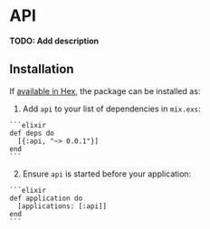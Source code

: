 # API

**TODO: Add description**

## Installation

If [available in Hex](https://hex.pm/docs/publish), the package can be installed as:

  1. Add `api` to your list of dependencies in `mix.exs`:

    ```elixir
    def deps do
      [{:api, "~> 0.0.1"}]
    end
    ```

  2. Ensure `api` is started before your application:

    ```elixir
    def application do
      [applications: [:api]]
    end
    ```

